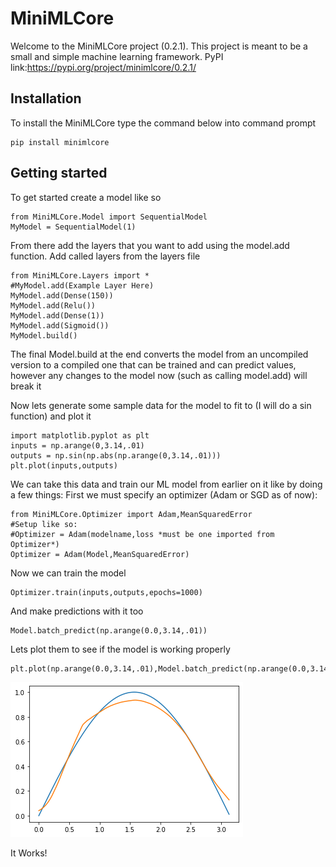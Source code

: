 # MiniMLCore


Welcome to the MiniMLCore project (0.2.1). This project is meant to be a small and simple machine learning framework. 
PyPI link:https://pypi.org/project/minimlcore/0.2.1/
## Installation
To install the MiniMLCore type the command below into command prompt
```
pip install minimlcore
```


## Getting started
To get started create a model like so
```
from MiniMLCore.Model import SequentialModel
MyModel = SequentialModel(1)
```

From there add the layers that you want to add using
the model.add function. Add called layers from the layers file

```
from MiniMLCore.Layers import *
#MyModel.add(Example Layer Here)
MyModel.add(Dense(150))
MyModel.add(Relu())
MyModel.add(Dense(1))
MyModel.add(Sigmoid())
MyModel.build()
```
The final Model.build at the end converts the model from an uncompiled
version to a compiled one that can be trained and can predict values, however
any changes to the model now (such as calling model.add) will break it

Now lets generate some sample data for the model to fit to (I will do a sin function) and plot it
```
import matplotlib.pyplot as plt
inputs = np.arange(0,3.14,.01)
outputs = np.sin(np.abs(np.arange(0,3.14,.01)))
plt.plot(inputs,outputs)
```

We can take this data and train our ML model from earlier on it like by doing a few things:
First we must specify an optimizer (Adam or SGD as of now):
```
from MiniMLCore.Optimizer import Adam,MeanSquaredError
#Setup like so:
#Optimizer = Adam(modelname,loss *must be one imported from Optimizer*)
Optimizer = Adam(Model,MeanSquaredError)
```
Now we can train the model
```
Optimizer.train(inputs,outputs,epochs=1000)
```
And make predictions with it too
```
Model.batch_predict(np.arange(0.0,3.14,.01))
```
Lets plot them to see if the model is working properly
```
plt.plot(np.arange(0.0,3.14,.01),Model.batch_predict(np.arange(0.0,3.14,.01)))
```
![Figure](/GithubAssets/Figure.png)

It Works!
